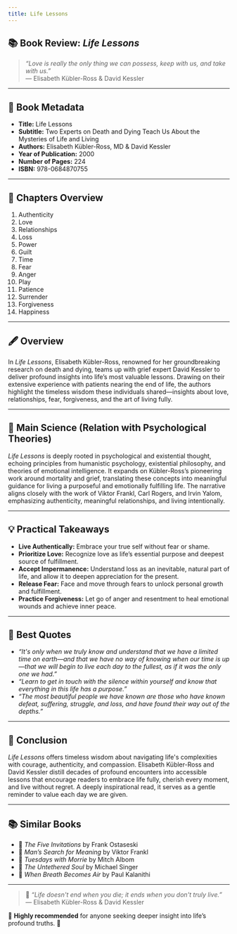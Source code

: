 ```yaml
---
title: Life Lessons
---
```


## 📚 Book Review: *Life Lessons*

> *“Love is really the only thing we can possess, keep with us, and take with us.”*  
> — Elisabeth Kübler-Ross & David Kessler

---

## 📖 Book Metadata

- **Title:** Life Lessons
- **Subtitle:** Two Experts on Death and Dying Teach Us About the Mysteries of Life and Living
- **Authors:** Elisabeth Kübler-Ross, MD & David Kessler
- **Year of Publication:** 2000
- **Number of Pages:** 224
- **ISBN:** 978-0684870755

---

## 📑 Chapters Overview

1. Authenticity
2. Love
3. Relationships
4. Loss
5. Power
6. Guilt
7. Time
8. Fear
9. Anger
10. Play
11. Patience
12. Surrender
13. Forgiveness
14. Happiness

---

## 🖋️ Overview

In *Life Lessons*, Elisabeth Kübler-Ross, renowned for her groundbreaking research on death and dying, teams up with grief expert David Kessler to deliver profound insights into life’s most valuable lessons. Drawing on their extensive experience with patients nearing the end of life, the authors highlight the timeless wisdom these individuals shared—insights about love, relationships, fear, forgiveness, and the art of living fully.

---

## 🔬 Main Science (Relation with Psychological Theories)

*Life Lessons* is deeply rooted in psychological and existential thought, echoing principles from humanistic psychology, existential philosophy, and theories of emotional intelligence. It expands on Kübler-Ross’s pioneering work around mortality and grief, translating these concepts into meaningful guidance for living a purposeful and emotionally fulfilling life. The narrative aligns closely with the work of Viktor Frankl, Carl Rogers, and Irvin Yalom, emphasizing authenticity, meaningful relationships, and living intentionally.

---

## 💡 Practical Takeaways

- **Live Authentically:** Embrace your true self without fear or shame.
- **Prioritize Love:** Recognize love as life’s essential purpose and deepest source of fulfillment.
- **Accept Impermanence:** Understand loss as an inevitable, natural part of life, and allow it to deepen appreciation for the present.
- **Release Fear:** Face and move through fears to unlock personal growth and fulfillment.
- **Practice Forgiveness:** Let go of anger and resentment to heal emotional wounds and achieve inner peace.

---

## 💬 Best Quotes

- *“It's only when we truly know and understand that we have a limited time on earth—and that we have no way of knowing when our time is up—that we will begin to live each day to the fullest, as if it was the only one we had.”*
- *“Learn to get in touch with the silence within yourself and know that everything in this life has a purpose.”*
- *“The most beautiful people we have known are those who have known defeat, suffering, struggle, and loss, and have found their way out of the depths.”*

---

## 🌟 Conclusion

*Life Lessons* offers timeless wisdom about navigating life's complexities with courage, authenticity, and compassion. Elisabeth Kübler-Ross and David Kessler distill decades of profound encounters into accessible lessons that encourage readers to embrace life fully, cherish every moment, and live without regret. A deeply inspirational read, it serves as a gentle reminder to value each day we are given.

---

## 📚 Similar Books

- 📘 *The Five Invitations* by Frank Ostaseski
- 📗 *Man’s Search for Meaning* by Viktor Frankl
- 📕 *Tuesdays with Morrie* by Mitch Albom
- 📙 *The Untethered Soul* by Michael Singer
- 📔 *When Breath Becomes Air* by Paul Kalanithi

---

> 💭 *“Life doesn't end when you die; it ends when you don't truly live.”*  
> — Elisabeth Kübler-Ross & David Kessler

🌟 **Highly recommended** for anyone seeking deeper insight into life’s profound truths. 🌟
